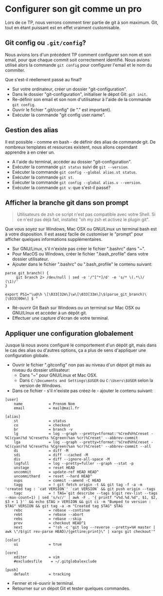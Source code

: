 # Configurer son git comme un pro

Lors de ce TP, nous verrons comment tirer partie de git à son maximum.
Git, tout en étant puissant est en effet vraiment customisable.

## Git config ou `.git/config`?

Nous avions lors d'un précédent TP comment configurer son nom et son email, pour que chaque commit soit correctement identifié.
Nous avions utilisé alors la commande `git config` pour configurer l'email et le nom du commiter.

Que s'est-il réellement passé au final?

- Sur votre ordinateur, créer un dossier "git-configuration".
- Dans le dossier "git-configuration", initialiser le dépot Git: `git init`.
- Re-définir son email et son nom d'utilisateur à l'aide de la commande `git config`.
- Ouvrir le fichier ".git/config" (le "." est important).
- Exécuter la commande "git config user.name".

## Gestion des alias

Il est possible - comme en bash - de définir des alias de commande git. De nombreux templates et resources existent, nous allons cependant apprendre à en créer un.

- A l'aide du terminal, accéder au dossier "git-configuration".
- Exécuter la commande `git status` suivi de `git --version`.
- Exécuter la commande `git config --global alias.st status`.
- Exécuter la commande `git st`.
- Exécuter la commande `git config --global alias.v --version`.
- Exécuter la commande `git v`: que s'est-il passé?


## Afficher la branche git dans son prompt

> Utilisateurs de zsh ce script n'est pas compatible avec votre Shell. Si ce n'est pas déjà fait, installez "oh my zsh et activez le plugin git".

Que vous soyez sur Windows, Mac OSX ou GNU/Linux un terminal bash est à votre disposition. Il est assez facile de customiser le "prompt" pour afficher quelques informations supplémentaires.

- Sur GNU/Linux, s'il n'existe pas créer le fichier ".bashrc" dans "~".
- Pour MacOS ou Windows, créer le fichier ".bash_profile" dans votre dossier utilisateur.
- Ajouter dans le fichier ".bashrc" ou ".bash_profile" le contenu suivant:

```
parse_git_branch() {
     git branch 2> /dev/null | sed -e '/^[^*]/d' -e 's/* \(.*\)/ (\1)/'
}

export PS1="\u@\h \[\033[32m\]\w\[\033[33m\]\$(parse_git_branch)\[\033[00m\] $ "
```

- Ré-ouvrir Git Bash sur Windows ou un terminal sur Mac OSX ou GNU/LInux et accéder à un dépôt git.
- Effectuer une capture d'écran de votre terminal.

## Appliquer une configuration globalement

Jusque là nous avons configuré le comportement d'un dépôt git, mais dans le cas des alias ou d'autres options, ça a plus de sens d'appliquer une configuration globale.

- Ouvrir le fichier ".gitconfig" non pas au niveau d'un dépot git mais au niveau du dossier utilisateur:
  - Dans "~" pour GNU/Linux et Mac OSX.
  - Dans `C:\Documents and Settings\$USER` ou `C:\Users\$USER` selon la version de Windows.
- Dans ce fichier - s'il n'existe pas créez-le - ajouter le contenu suivant:

```
[user]
    name            = Prenom Nom
    email           = mail@mail.fr

[alias]
    st              = status
    co              = checkout
    br              = branch -v
    lg              = log --graph --pretty=tformat:'%Cred%h%Creset -%C(cyan)%d %Creset%s %Cgreen(%an %cr)%Creset' --abbrev-commit
    lga             = log --graph --pretty=tformat:'%Cred%h%Creset -%C(cyan)%d %Creset%s %Cgreen(%an %cr)%Creset' --abbrev-commit --all
    di              = diff -M
    sdi             = diff --cached -M
    dis             = diff --ignore-all-space -M
    logfull         = log --pretty=fuller --graph --stat -p
    unstage         = reset HEAD
    uncommit        = update-ref HEAD HEAD^
    uncommithard    = reset --hard HEAD^
    oups            = commit --amend -C HEAD
    tagg            = ! git fetch origin -t && git tag -f -a -m 'created tag : `cat VERSION`' `cat VERSION` && git push origin --tags
    tagc            = ! TAG=`git describe --tags $(git rev-list --tags --max-count=1) | sed 's/v//' | awk -F . '{ printf "v%d.%d.%d", $1, $2, $3 + 1 }'` && echo $TAG > VERSION && git ci -m "Bumped to version : $TAG" VERSION && git tag -a -m "Created tag $TAG" $TAG
    rebc            = rebase --continue
    rebt            = rebase --abort
    rebs            = rebase --skip
    prev            = checkout HEAD^1
    next            = "!sh -c 'git log --reverse --pretty=%H master | awk \"/$(git rev-parse HEAD)/{getline;print}\" | xargs git checkout'"

[color]
    ui              = true

[core]
    editor          = vim
    #excludesfile    = ~/.gitglobalexclude

[push]
    default         = tracking
```

- Fermer et ré-ouvrir le terminal.
- Retourner sur un dépot Git et tester quelques commandes.
